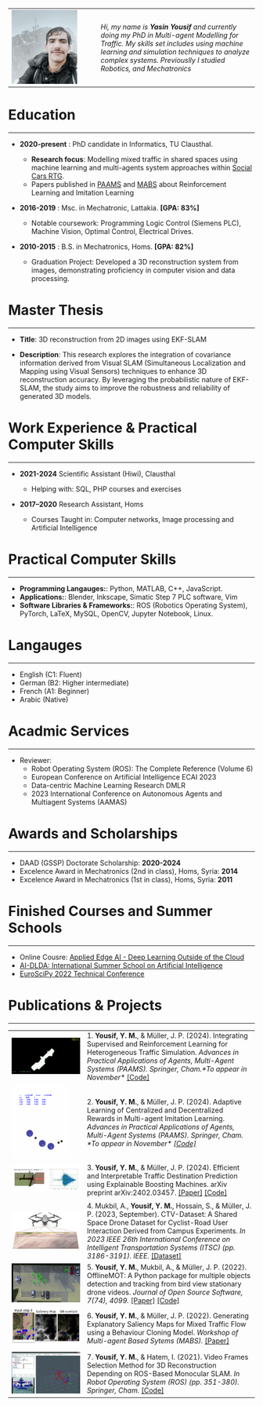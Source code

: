 <!--
.. title: Résumé (Open to work)
.. slug: about-me
.. date: 2022-09-23 17:06:10 UTC+02:00
.. tags: 
.. category: 
.. link: 
.. description: 
.. type: text
-->

  <center>
  <a href="http://www.twitter.com/YasinYousif001" class="fa fa-twitter">  </a> 
  &nbsp; &nbsp;  &nbsp; 
  <a href="http://www.github.com/engyasin" class="fa fa-github"> </a> 
  &nbsp; &nbsp;  &nbsp; 
  <a href="https://de.linkedin.com/in/engyasinyousif" class="fa fa-linkedin">  </a> 
  &nbsp; &nbsp;  &nbsp;
  <a href="https://scholar.google.com/citations?view_op=list_works&hl=en&hl=en&user=uOZtMvYAAAAJ" class="fa fa-graduation-cap">  </a>
  </center>
 

<table>
<tr>
<td style="width:12em"><img src="../../images/profile.jpg" width="80%"/> 
</td> <td valign="left"> <i> Hi, my name is <strong>Yasin Yousif</strong> and currently doing my PhD in Multi-agent Modelling for Traffic. My skills set includes using machine learning and simulation techniques to analyze complex systems. Previouslly I studied Robotics, and Mechatronics</i></td>
</tr>
</table>



#  Education
----------------


- **2020-present** : PhD candidate in Informatics, TU Clausthal. 
    - **Research focus**: Modelling mixed traffic in shared spaces using machine learning and multi-agents system approaches within  [Social Cars RTG](https://socialcars.org).
    - Papers published in [PAAMS](https://www.paams.net) and [MABS](https://mabsworkshop.github.io) about Reinforcement Learning and Imitation Learning 

- **2016-2019** : Msc. in Mechatronic, Lattakia. **[GPA: 83%]**
    - Notable coursework: Programming Logic Control (Siemens PLC), Machine Vision, Optimal Control, Electrical Drives.

- **2010-2015** : B.S. in Mechatronics, Homs. **[GPA: 82%]**
    - Graduation Project: Developed a 3D reconstruction system from images, demonstrating proficiency in computer vision and data processing.


# Master Thesis
----------------------------
- **Title**: 3D reconstruction from 2D images using EKF-SLAM

- **Description**: This research explores the integration of covariance information derived from Visual SLAM (Simultaneous Localization and Mapping using Visual Sensors) techniques to enhance 3D reconstruction accuracy. By leveraging the 
probabilistic nature of EKF-SLAM, the study aims to improve the robustness and reliability of generated 3D models.


# Work Experience & Practical Computer Skills
--------------------------
- **2021-2024**  Scientific Assistant (Hiwi), Clausthal

    + Helping with: SQL, PHP courses and exercises


- **2017–2020**  Research Assistant, Homs

    + Courses Taught in: Computer networks, Image processing and Artificial Intelligence


# Practical Computer Skills
--------------------------

- **Programming Langauges:**:  Python, MATLAB, C++, JavaScript.
- **Applications:**: Blender, Inkscape, Simatic Step 7 PLC software, Vim
- **Software Libraries & Frameworks:**: ROS (Robotics Operating System), PyTorch, LaTeX, MySQL, OpenCV, Jupyter Notebook, Linux.


# Langauges
----------------------------

* English (C1: Fluent)
* German (B2: Higher intermediate)
* French (A1: Beginner)
* Arabic (Native)

#  Acadmic Services
----------------------------


- Reviewer:
    + Robot Operating System (ROS): The Complete Reference (Volume 6)
    + European Conference on Artificial Intelligence ECAI 2023
    + Data-centric Machine Learning Research DMLR
    + 2023 International Conference on Autonomous Agents and Multiagent Systems (AAMAS)


# Awards and Scholarships
----------------------------

- DAAD (GSSP) Doctorate Scholarship: **2020-2024**
- Excelence Award in Mechatronics (2nd in class), Homs, Syria: **2014**
- Excelence Award in Mechatronics (1st in class), Homs, Syria: **2011**


#  Finished Courses and Summer Schools
----------------------------

- Online Cousre: [Applied Edge AI - Deep Learning Outside of the Cloud](https://open.hpi.de/courses/edgeai2022)
- [AI-DLDA: International Summer School on Artificial Intelligence](https://www.aidlda.it/)
- [EuroSciPy 2022 Technical Conference](https://euroscipy.org/2022/)

# Publications & Projects 
----------------------------

<table >


<tr>
    <td style="width:10em"><img src="../../images/about/slrl.png" width="100%"/> </td>
    <td> 1. <b>Yousif, Y. M.</b>, & Müller, J. P. (2024). Integrating Supervised and Reinforcement Learning for Heterogeneous Traffic Simulation. <i> Advances in Practical Applications of Agents, Multi-Agent Systems (PAAMS). Springer, Cham.*To appear in November*  </i><a href="https://github.com/engyasin/SLRL">[Code] </a></td>
</tr>
<tr></tr>
<tr>
    <td style="width:10em"><img src="../../images/about/mailer.png" width="85%" height="100%"/> </td>
    <td> 2.  <b>Yousif, Y. M.</b>, & Müller, J. P. (2024). Adaptive Learning of Centralized and Decentralized Rewards in Multi-agent Imitation Learning. <i> Advances in Practical Applications of Agents, Multi-Agent Systems (PAAMS). Springer, Cham. <i> *To appear in November*   <a href="https://github.com/engyasin/Adaptive_learning_4_MAIL">[Code]</a> </td></tr>
<tr></tr>
<tr>
    <td style="width:10em"><img src="../../images/about/gam.png" width="100%" height="100%" /> </td>
    <td> 3.  <b>Yousif, Y. M.</b>, & Müller, J. P. (2024). Efficient and Interpretable Traffic Destination Prediction using Explainable Boosting Machines. arXiv preprint arXiv:2402.03457. <a href="https://arxiv.org/pdf/2402.03457.pdf">[Paper]</a> <a href="https://github.com/engyasin/GAM4Traffic">[Code]</a>
    </br>
    
</td></tr>
<tr> <td></td> <td></td> </tr>
<tr>
    <td style="width:10em"><img src="../../images/about/ctv.png" width="100%"/> </td>
    <td> 4. Mukbil, A.,  <b>Yousif, Y. M.</b>, Hossain, S., & Müller, J. P. (2023, September). CTV-Dataset: A Shared Space Drone Dataset for Cyclist-Road User Interaction Derived from Campus Experiments. <i>In 2023 IEEE 26th International Conference on Intelligent Transportation Systems (ITSC) (pp. 3186-3191). IEEE. </i> <a href="https://www.ifi-mec.tu-clausthal.de/ctv-dataset">[Dataset]</a> </td></tr>
<tr></tr>
<tr>
    <td style="width:10em"><img src="../../images/about/offlinemot.png" width="100%"/> </td>
    <td> 5.  <b>Yousif, Y. M.</b>, Mukbil, A., & Müller, J. P. (2022). OfflineMOT: A Python package for multiple objects detection and tracking from bird view stationary drone videos. <i> Journal of Open Source Software, 7(74), 4099. </i><a href="https://joss.theoj.org/papers/10.21105/joss.04099">[Paper]</a> <a href="https://github.com/engyasin/Offline_MOT">[Code]</a>
</td></tr>
<tr></tr>
<tr>
    <td style="width:10em"><img src="../../images/about/mabs.png" width="100%" /> </td>
    <td> 6.  <b>Yousif, Y. M.</b>, & Müller, J. P. (2022). Generating Explanatory Saliency Maps for Mixed Traffic Flow using a Behaviour Cloning Model. <i>Workshop of Multi-agent Based Sytems (MABS). </i> <a href="https://mabsworkshop.github.io/mabs2022/articles/MABS_2022_paper_10.pdf">[Paper] </a></td></tr>
<tr></tr>
<tr>
    <td style="width:10em"><img src="../../images/about/slam.png" width="100%"/> </td>
    <td> 7.  <b>Yousif, Y. M.</b>, & Hatem, I. (2021). Video Frames Selection Method for 3D Reconstruction Depending on ROS-Based Monocular SLAM. <i>In Robot Operating System (ROS) (pp. 351-380). Springer, Cham. </i> <a href="https://github.com/engyasin/EKF-MonoSLAM_for_3D-reconstruction">[Code]</a> </td></tr>
</table>




